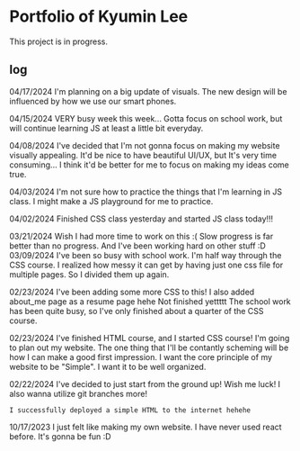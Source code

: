 # Portfolio of Kyumin Lee

This project is in progress.

## log

04/17/2024
	I'm planning on a big update of visuals.
	The new design will be influenced by how we use our smart phones.

04/15/2024
	VERY busy week this week...
 	Gotta focus on school work, but will continue learning JS at least a little bit everyday.

04/08/2024
	I've decided that I'm not gonna focus on making my website visually appealing.
 	It'd be nice to have beautiful UI/UX, but It's very time consuming...
  	I think it'd be better for me to focus on making my ideas come true.

04/03/2024
	I'm not sure how to practice the things that I'm learning in JS class.
	I might make a JS playground for me to practice.

04/02/2024
	Finished CSS class yesterday and started JS class today!!!

03/21/2024
	Wish I had more time to work on this :(
	Slow progress is far better than no progress.
	And I've been working hard on other stuff :D
03/09/2024
	I've been so busy with school work. I'm half way through the CSS course.
	I realized how messy it can get by having just one css file for multiple pages. So I divided them up again.

02/23/2024
	I've been adding some more CSS to this!
	I also added about_me page as a resume page hehe
	Not finished yettttt
	The school work has been quite busy, so I've only finished about a quarter of the CSS course.

02/23/2024
	I've finished HTML course, and I started CSS course!
	I'm going to plan out my website.
	The one thing that I'll be contantly scheming will be how I can make a good first impression.
	I want the core principle of my website to be "Simple". I want it to be well organized.

02/22/2024
	I've decided to just start from the ground up!
	Wish me luck!
	I also wanna utilize git branches more!
	
	I successfully deployed a simple HTML to the internet hehehe

10/17/2023
	I just felt like making my own website.
	I have never used react before.
	It's gonna be fun :D

